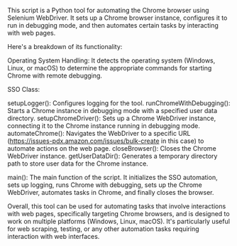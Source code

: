 This script is a Python tool for automating the Chrome browser using Selenium WebDriver. It sets up a Chrome browser instance, configures it to run in debugging mode, and then automates certain tasks by interacting with web pages.

Here's a breakdown of its functionality:

Operating System Handling: It detects the operating system (Windows, Linux, or macOS) to determine the appropriate commands for starting Chrome with remote debugging.

SSO Class:

setupLogger(): Configures logging for the tool.
runChromeWithDebugging(): Starts a Chrome instance in debugging mode with a specified user data directory.
setupChromeDriver(): Sets up a Chrome WebDriver instance, connecting it to the Chrome instance running in debugging mode.
automateChrome(): Navigates the WebDriver to a specific URL (https://issues-pdx.amazon.com/issues/bulk-create in this case) to automate actions on the web page.
closeBrowser(): Closes the Chrome WebDriver instance.
getUserDataDir(): Generates a temporary directory path to store user data for the Chrome instance.

main(): The main function of the script. It initializes the SSO automation, sets up logging, runs Chrome with debugging, sets up the Chrome WebDriver, automates tasks in Chrome, and finally closes the browser.

Overall, this tool can be used for automating tasks that involve interactions with web pages, specifically targeting Chrome browsers, and is designed to work on multiple platforms (Windows, Linux, macOS). It's particularly useful for web scraping, testing, or any other automation tasks requiring interaction with web interfaces.
